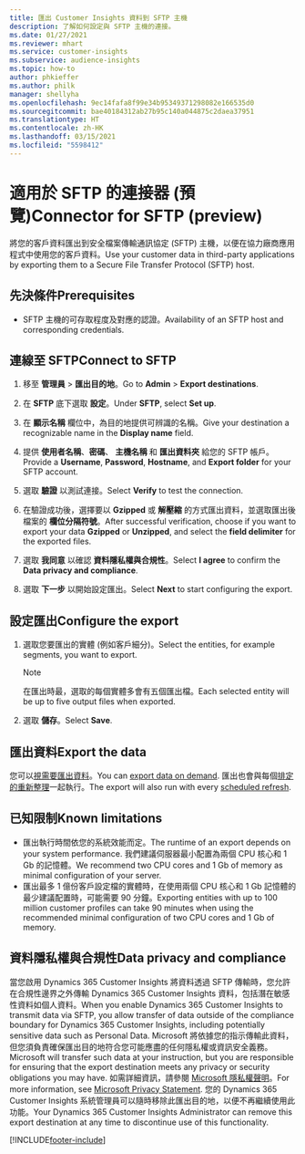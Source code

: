 ```yaml
---
title: 匯出 Customer Insights 資料到 SFTP 主機
description: 了解如何設定與 SFTP 主機的連接。
ms.date: 01/27/2021
ms.reviewer: mhart
ms.service: customer-insights
ms.subservice: audience-insights
ms.topic: how-to
author: phkieffer
ms.author: philk
manager: shellyha
ms.openlocfilehash: 9ec14fafa8f99e34b95349371298082e166535d0
ms.sourcegitcommit: bae40184312ab27b95c140a044875c2daea37951
ms.translationtype: HT
ms.contentlocale: zh-HK
ms.lasthandoff: 03/15/2021
ms.locfileid: "5598412"
---
```

# <a name="connector-for-sftp-preview"></a><span data-ttu-id="1610a-103">適用於 SFTP 的連接器 (預覽)</span><span class="sxs-lookup"><span data-stu-id="1610a-103">Connector for SFTP (preview)</span></span>

<span data-ttu-id="1610a-104">將您的客戶資料匯出到安全檔案傳輸通訊協定 (SFTP) 主機，以便在協力廠商應用程式中使用您的客戶資料。</span><span class="sxs-lookup"><span data-stu-id="1610a-104">Use your customer data in third-party applications by exporting them to a Secure File Transfer Protocol (SFTP) host.</span></span>

## <a name="prerequisites"></a><span data-ttu-id="1610a-105">先決條件</span><span class="sxs-lookup"><span data-stu-id="1610a-105">Prerequisites</span></span>

- <span data-ttu-id="1610a-106">SFTP 主機的可存取程度及對應的認證。</span><span class="sxs-lookup"><span data-stu-id="1610a-106">Availability of an SFTP host and corresponding credentials.</span></span>

## <a name="connect-to-sftp"></a><span data-ttu-id="1610a-107">連線至 SFTP</span><span class="sxs-lookup"><span data-stu-id="1610a-107">Connect to SFTP</span></span>

1. <span data-ttu-id="1610a-108">移至 **管理員** > **匯出目的地**。</span><span class="sxs-lookup"><span data-stu-id="1610a-108">Go to **Admin** > **Export destinations**.</span></span>

1. <span data-ttu-id="1610a-109">在 **SFTP** 底下選取 **設定**。</span><span class="sxs-lookup"><span data-stu-id="1610a-109">Under **SFTP**, select **Set up**.</span></span>

1. <span data-ttu-id="1610a-110">在 **顯示名稱** 欄位中，為目的地提供可辨識的名稱。</span><span class="sxs-lookup"><span data-stu-id="1610a-110">Give your destination a recognizable name in the **Display name** field.</span></span>

1. <span data-ttu-id="1610a-111">提供 **使用者名稱**、**密碼**、 **主機名稱** 和 **匯出資料夾** 給您的 SFTP 帳戶。</span><span class="sxs-lookup"><span data-stu-id="1610a-111">Provide a **Username**, **Password**, **Hostname**, and **Export folder** for your SFTP account.</span></span>

1. <span data-ttu-id="1610a-112">選取 **驗證** 以測試連接。</span><span class="sxs-lookup"><span data-stu-id="1610a-112">Select **Verify** to test the connection.</span></span>

1. <span data-ttu-id="1610a-113">在驗證成功後，選擇要以 **Gzipped** 或 **解壓縮** 的方式匯出資料，並選取匯出後檔案的 **欄位分隔符號**。</span><span class="sxs-lookup"><span data-stu-id="1610a-113">After successful verification, choose if you want to export your data **Gzipped** or **Unzipped**, and select the **field delimiter** for the exported files.</span></span>

1. <span data-ttu-id="1610a-114">選取 **我同意** 以確認 **資料隱私權與合規性**。</span><span class="sxs-lookup"><span data-stu-id="1610a-114">Select **I agree** to confirm the **Data privacy and compliance**.</span></span>

1. <span data-ttu-id="1610a-115">選取 **下一步** 以開始設定匯出。</span><span class="sxs-lookup"><span data-stu-id="1610a-115">Select **Next** to start configuring the export.</span></span>

## <a name="configure-the-export"></a><span data-ttu-id="1610a-116">設定匯出</span><span class="sxs-lookup"><span data-stu-id="1610a-116">Configure the export</span></span>

1. <span data-ttu-id="1610a-117">選取您要匯出的實體 (例如客戶細分)。</span><span class="sxs-lookup"><span data-stu-id="1610a-117">Select the entities, for example segments, you want to export.</span></span>

   > [!NOTE]
   > <span data-ttu-id="1610a-118">在匯出時最，選取的每個實體多會有五個匯出檔。</span><span class="sxs-lookup"><span data-stu-id="1610a-118">Each selected entity will be up to five output files when exported.</span></span> 

1. <span data-ttu-id="1610a-119">選取 **儲存**。</span><span class="sxs-lookup"><span data-stu-id="1610a-119">Select **Save**.</span></span>

## <a name="export-the-data"></a><span data-ttu-id="1610a-120">匯出資料</span><span class="sxs-lookup"><span data-stu-id="1610a-120">Export the data</span></span>

<span data-ttu-id="1610a-121">您可以[視需要匯出資料](export-destinations.md)。</span><span class="sxs-lookup"><span data-stu-id="1610a-121">You can [export data on demand](export-destinations.md).</span></span> <span data-ttu-id="1610a-122">匯出也會與每個[排定的重新整理](system.md#schedule-tab)一起執行。</span><span class="sxs-lookup"><span data-stu-id="1610a-122">The export will also run with every [scheduled refresh](system.md#schedule-tab).</span></span>

## <a name="known-limitations"></a><span data-ttu-id="1610a-123">已知限制</span><span class="sxs-lookup"><span data-stu-id="1610a-123">Known limitations</span></span>

- <span data-ttu-id="1610a-124">匯出執行時間依您的系統效能而定。</span><span class="sxs-lookup"><span data-stu-id="1610a-124">The runtime of an export depends on your system performance.</span></span> <span data-ttu-id="1610a-125">我們建議伺服器最小配置為兩個 CPU 核心和 1 Gb 的記憶體。</span><span class="sxs-lookup"><span data-stu-id="1610a-125">We recommend two CPU cores and 1 Gb of memory as minimal configuration of your server.</span></span> 
- <span data-ttu-id="1610a-126">匯出最多 1 億份客戶設定檔的實體時，在使用兩個 CPU 核心和 1 Gb 記憶體的最少建議配置時，可能需要 90 分鐘。</span><span class="sxs-lookup"><span data-stu-id="1610a-126">Exporting entities with up to 100 million customer profiles can take 90 minutes when using the recommended minimal configuration of two CPU cores and 1 Gb of memory.</span></span> 

## <a name="data-privacy-and-compliance"></a><span data-ttu-id="1610a-127">資料隱私權與合規性</span><span class="sxs-lookup"><span data-stu-id="1610a-127">Data privacy and compliance</span></span>

<span data-ttu-id="1610a-128">當您啟用 Dynamics 365 Customer Insights 將資料透過 SFTP 傳輸時，您允許在合規性邊界之外傳輸 Dynamics 365 Customer Insights 資料，包括潛在敏感性資料如個人資料。</span><span class="sxs-lookup"><span data-stu-id="1610a-128">When you enable Dynamics 365 Customer Insights to transmit data via SFTP, you allow transfer of data outside of the compliance boundary for Dynamics 365 Customer Insights, including potentially sensitive data such as Personal Data.</span></span> <span data-ttu-id="1610a-129">Microsoft 將依據您的指示傳輸此資料，但您須負責確保匯出目的地符合您可能應盡的任何隱私權或資訊安全義務。</span><span class="sxs-lookup"><span data-stu-id="1610a-129">Microsoft will transfer such data at your instruction, but you are responsible for ensuring that the export destination meets any privacy or security obligations you may have.</span></span> <span data-ttu-id="1610a-130">如需詳細資訊，請參閱 [Microsoft 隱私權聲明](https://go.microsoft.com/fwlink/?linkid=396732)。</span><span class="sxs-lookup"><span data-stu-id="1610a-130">For more information, see [Microsoft Privacy Statement](https://go.microsoft.com/fwlink/?linkid=396732).</span></span>
<span data-ttu-id="1610a-131">您的 Dynamics 365 Customer Insights 系統管理員可以隨時移除此匯出目的地，以便不再繼續使用此功能。</span><span class="sxs-lookup"><span data-stu-id="1610a-131">Your Dynamics 365 Customer Insights Administrator can remove this export destination at any time to discontinue use of this functionality.</span></span>


[!INCLUDE[footer-include](../includes/footer-banner.md)]